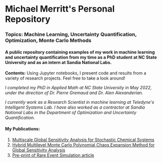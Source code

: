 # Michael Merritt's Personal Repository 
### **Topics:** Machine Learning, Uncertainty Quantification, Optimization, Monte Carlo Methods
#### A public repository containing examples of my work in machine learning and uncertainty quantification from my time as a PhD student at **NC State University** and as an intern at **Sandia National Labs.** 

**Contents:** Using Jupyter notebooks, I present code and results from a variety of research projects. Feel free to take a look around!

*I completed my PhD in Applied Math at NC State University in May 2022, under the direction of Dr. Pierre Gremaud and Dr. Alen Alexanderian.*

*I currently work as a Research Scientist in machine learning at Teledyne's Intelligent Systems Lab. I have also worked as a contractor at Sandia National Labs in the Department of Optimization and Uncertainty Quantification.*

#### **My Publications:**
1. [Multiscale Global Sensitivity Analysis for Stochastic Chemical Systems](https://epubs.siam.org/doi/abs/10.1137/20M1323989)
2. [Hybrid Multilevel Monte Carlo Polynomial Chaos Expansion Method for Global Sensitivity Analysis](https://cs.sandia.gov/summerproceedings/CCR2020.html)
3. [Pre-print of Rare Event Simulation article](https://arxiv.org/abs/2110.13974)
